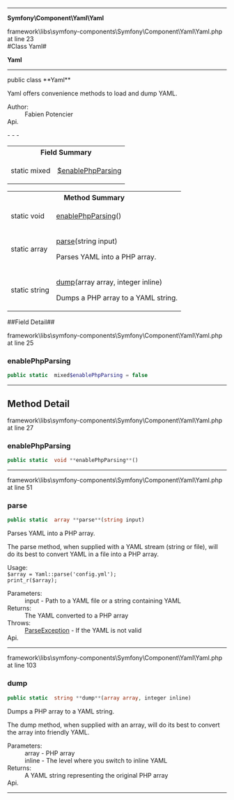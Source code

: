- - -

**Symfony\Component\Yaml\Yaml**
<div class="location">framework\libs\symfony-components\Symfony\Component\Yaml\Yaml.php at line 23</div>
#Class Yaml#

**Yaml**


- - -

<p class="signature">public  class **Yaml**</p>

<div class="comment" id="overview_description"><p>Yaml offers convenience methods to load and dump YAML.</p></div>

<dl>
<dt>Author:</dt>
<dd>Fabien Potencier <fabien@symfony.com></dd>
<dt>Api.</dt>
</dl>
- - -

<table id="summary_field">
<tr><th colspan="2">Field Summary</th></tr>
<tr>
<td class="type">static  mixed</td>
<td class="description"><p class="name"><a href="#enablePhpParsing">$enablePhpParsing</a></p></td>
</tr>
</table>

<table id="summary_method">
<tr><th colspan="2">Method Summary</th></tr>
<tr>
<td class="type">static  void</td>
<td class="description"><p class="name"><a href="#enablePhpParsing">enablePhpParsing</a>()</p></td>
</tr>
<tr>
<td class="type">static  array</td>
<td class="description"><p class="name"><a href="#parse">parse</a>(string input)</p><p class="description">Parses YAML into a PHP array.
</p></td>
</tr>
<tr>
<td class="type">static  string</td>
<td class="description"><p class="name"><a href="#dump">dump</a>(array array, integer inline)</p><p class="description">Dumps a PHP array to a YAML string.
</p></td>
</tr>
</table>

##Field Detail##
<div class="location">framework\libs\symfony-components\Symfony\Component\Yaml\Yaml.php at line 25</div>
<h3 id="enablePhpParsing">enablePhpParsing</h3>

```php
public static  mixed$enablePhpParsing = false
```
<div class="details">
</div>

- - -

<h2 id="detail_method">Method Detail</h2>
<div class="location">framework\libs\symfony-components\Symfony\Component\Yaml\Yaml.php at line 27</div>
<h3 id="enablePhpParsing()">enablePhpParsing</h3>

```php
public static  void **enablePhpParsing**()
```
<div class="details">
</div>

- - -

<div class="location">framework\libs\symfony-components\Symfony\Component\Yaml\Yaml.php at line 51</div>
<h3 id="parse()">parse</h3>

```php
public static  array **parse**(string input)
```
<div class="details">
<p>Parses YAML into a PHP array.</p><p>The parse method, when supplied with a YAML stream (string or file),
will do its best to convert YAML in a file into a PHP array.</p><p>Usage:
<code>
$array = Yaml::parse('config.yml');
print_r($array);
</code></p><dl>
<dt>Parameters:</dt>
<dd>input - Path to a YAML file or a string containing YAML</dd>
<dt>Returns:</dt>
<dd>The YAML converted to a PHP array</dd>
<dt>Throws:</dt>
<dd><a href="../../../symfony/component/yaml/exception/parseexception.html">ParseException</a> - If the YAML is not valid</dd>
<dt>Api.</dt>
</dl>
</div>

- - -

<div class="location">framework\libs\symfony-components\Symfony\Component\Yaml\Yaml.php at line 103</div>
<h3 id="dump()">dump</h3>

```php
public static  string **dump**(array array, integer inline)
```
<div class="details">
<p>Dumps a PHP array to a YAML string.</p><p>The dump method, when supplied with an array, will do its best
to convert the array into friendly YAML.</p><dl>
<dt>Parameters:</dt>
<dd>array - PHP array</dd>
<dd>inline - The level where you switch to inline YAML</dd>
<dt>Returns:</dt>
<dd>A YAML string representing the original PHP array</dd>
<dt>Api.</dt>
</dl>
</div>

- - -

